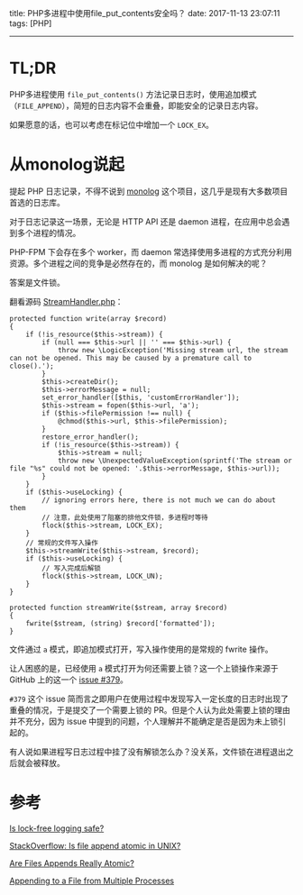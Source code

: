 title: PHP多进程中使用file_put_contents安全吗？
date: 2017-11-13 23:07:11
tags: [PHP]

---

# TL;DR

PHP多进程使用 `file_put_contents()` 方法记录日志时，使用追加模式（`FILE_APPEND`），简短的日志内容不会重叠，即能安全的记录日志内容。

如果愿意的话，也可以考虑在标记位中增加一个 `LOCK_EX`。

<!-- more -->

# 从monolog说起

提起 PHP 日志记录，不得不说到 [monolog](https://github.com/Seldaek/monolog/) 这个项目，这几乎是现有大多数项目首选的日志库。

对于日志记录这一场景，无论是 HTTP API 还是 daemon 进程，在应用中总会遇到多个进程的情况。

PHP-FPM 下会存在多个 worker，而 daemon 常选择使用多进程的方式充分利用资源。多个进程之间的竞争是必然存在的，而 monolog 是如何解决的呢？

答案是文件锁。

翻看源码 [StreamHandler.php](https://github.com/Seldaek/monolog/blob/master/src/Monolog/Handler/StreamHandler.php)：

```
protected function write(array $record)
{
    if (!is_resource($this->stream)) {
        if (null === $this->url || '' === $this->url) {
            throw new \LogicException('Missing stream url, the stream can not be opened. This may be caused by a premature call to close().');
        }
        $this->createDir();
        $this->errorMessage = null;
        set_error_handler([$this, 'customErrorHandler']);
        $this->stream = fopen($this->url, 'a');
        if ($this->filePermission !== null) {
            @chmod($this->url, $this->filePermission);
        }
        restore_error_handler();
        if (!is_resource($this->stream)) {
            $this->stream = null;
            throw new \UnexpectedValueException(sprintf('The stream or file "%s" could not be opened: '.$this->errorMessage, $this->url));
        }
    }
    if ($this->useLocking) {
        // ignoring errors here, there is not much we can do about them
        // 注意，此处使用了阻塞的排他文件锁，多进程时等待
        flock($this->stream, LOCK_EX);
    }
    // 常规的文件写入操作
    $this->streamWrite($this->stream, $record);
    if ($this->useLocking) {
        // 写入完成后解锁
        flock($this->stream, LOCK_UN);
    }
}

protected function streamWrite($stream, array $record)
{
    fwrite($stream, (string) $record['formatted']);
}
```

文件通过 `a` 模式，即追加模式打开，写入操作使用的是常规的 fwrite 操作。

让人困惑的是，已经使用 `a` 模式打开为何还需要上锁？这一个上锁操作来源于 GitHub 上的这一个 [issue #379](https://github.com/Seldaek/monolog/issues/379)。

`#379` 这个 issue 简而言之即用户在使用过程中发现写入一定长度的日志时出现了重叠的情况，于是提交了一个需要上锁的 PR。但是个人认为此处需要上锁的理由并不充分，因为 issue 中提到的问题，个人理解并不能确定是否是因为未上锁引起的。

有人说如果进程写日志过程中挂了没有解锁怎么办？没关系，文件锁在进程退出之后就会被释放。

# 参考

[Is lock-free logging safe?](https://www.jstorimer.com/blogs/workingwithcode/7982047-is-lock-free-logging-safe)

[StackOverflow: Is file append atomic in UNIX?](https://stackoverflow.com/questions/1154446/is-file-append-atomic-in-unix)

[Are Files Appends Really Atomic?](http://www.notthewizard.com/2014/06/17/are-files-appends-really-atomic/)

[Appending to a File from Multiple Processes](http://nullprogram.com/blog/2016/08/03/)


